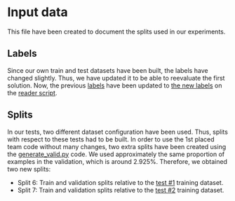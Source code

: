 # Input data

This file have been created to document the splits used in our experiments.

## Labels

Since our own train and test datasets have been built, the labels have changed slightly. Thus, we have updated it to be able to reevaluate the first solution. Now, the previous [labels](./label.csv) have been updated to [the new labels](./new_label.csv) on the [reader script](../dataSet/reader.py).

## Splits

In our tests, two different dataset configuration have been used. Thus, splits with respect to these tests had to be built. In order to use the 1st placed team code without many changes, two extra splits have been created using the [generate_valid.py](./generate_valid.py) code. We used approximately the same proportion of examples in the validation, which is around 2.925%. Therefore, we obtained two new splits:

- Split 6: Train and validation splits relative to the [test #1](../../../test/sets/test#1/train.csv) training dataset.
- Split 7: Train and validation splits relative to the [test #2](../../../test/sets/test#2/train.csv) training dataset.
